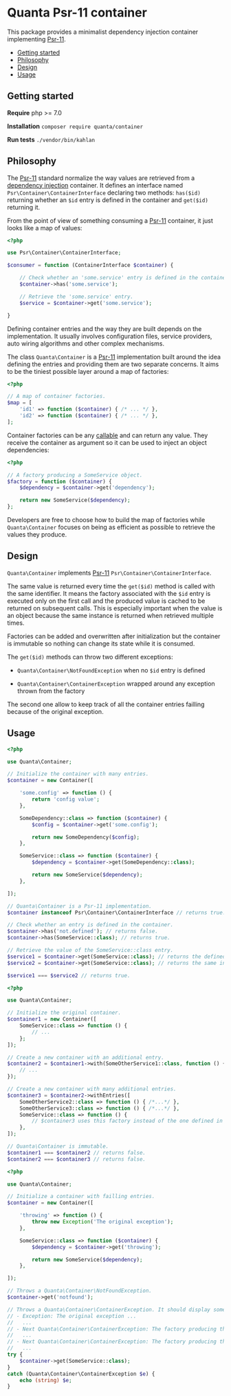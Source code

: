 # Quanta Psr-11 container

This package provides a minimalist dependency injection container implementing [Psr-11](https://www.php-fig.org/psr/psr-11/).

- [Getting started](#getting-started)
- [Philosophy](#philosophy)
- [Design](#design)
- [Usage](#usage)

## Getting started

**Require** php >= 7.0

**Installation** `composer require quanta/container`

**Run tests** `./vendor/bin/kahlan`

## Philosophy

The [Psr-11](https://www.php-fig.org/psr/psr-11/) standard normalize the way values are retrieved from a [dependency injection](https://en.wikipedia.org/wiki/Dependency_injection) container. It defines an interface named `Psr\Container\ContainerInterface` declaring two methods: `has($id)` returning whether an `$id` entry is defined in the container and `get($id)` returning it.

From the point of view of something consuming a [Psr-11](https://www.php-fig.org/psr/psr-11/) container, it just looks like a map of values:

```php
<?php

use Psr\Container\ContainerInterface;

$consumer = function (ContainerInterface $container) {

    // Check whether an 'some.service' entry is defined in the container.
    $container->has('some.service');

    // Retrieve the 'some.service' entry.
    $service = $container->get('some.service');

}
```

Defining container entries and the way they are built depends on the implementation. It usually involves configuration files, service providers, auto wiring algorithms and other complex mechanisms.

The class `Quanta\Container` is a [Psr-11](https://www.php-fig.org/psr/psr-11/) implementation built around the idea defining the entries and providing them are two separate concerns. It aims to be the tiniest possible layer around a map of factories:

```php
<?php

// A map of container factories.
$map = [
    'id1' => function ($container) { /* ... */ },
    'id2' => function ($container) { /* ... */ },
];
```

Container factories can be any [callable](http://php.net/manual/en/language.types.callable.php) and can return any value. They receive the container as argument so it can be used to inject an object dependencies:

```php
<?php

// A factory producing a SomeService object.
$factory = function ($container) {
    $dependency = $container->get('dependency');

    return new SomeService($dependency);
};
```

Developers are free to choose how to build the map of factories while `Quanta\Container` focuses on being as efficient as possible to retrieve the values they produce.

## Design

`Quanta\Container` implements [Psr-11](https://www.php-fig.org/psr/psr-11/) `Psr\Container\ContainerInterface`.

The same value is returned every time the `get($id)` method is called with the same identifier. It means the factory associated with the `$id` entry is executed only on the first call and the produced value is cached to be returned on subsequent calls. This is especially important when the value is an object because the same instance is returned when retrieved multiple times.

Factories can be added and overwritten after initialization but the container is immutable so nothing can change its state while it is consumed.

The `get($id)` methods can throw two different exceptions:

- `Quanta\Container\NotFoundException` when no `$id` entry is defined

- `Quanta\Container\ContainerException` wrapped around any exception thrown from the factory

The second one allow to keep track of all the container entries failling because of the original exception.

## Usage

```php
<?php

use Quanta\Container;

// Initialize the container with many entries.
$container = new Container([

    'some.config' => function () {
        return 'config value';
    },

    SomeDependency::class => function ($container) {
        $config = $container->get('some.config');

        return new SomeDependency($config);
    },

    SomeService::class => function ($container) {
        $dependency = $container->get(SomeDependency::class);

        return new SomeService($dependency);
    },

]);

// Quanta\Container is a Psr-11 implementation.
$container instanceof Psr\Container\ContainerInterface // returns true.

// Check whether an entry is defined in the container.
$container->has('not.defined'); // returns false.
$container->has(SomeService::class); // returns true.

// Retrieve the value of the SomeService::class entry.
$service1 = $container->get(SomeService::class); // returns the defined instance of SomeService.
$service2 = $container->get(SomeService::class); // returns the same instance of SomeService.

$service1 === $service2 // returns true.
```

```php
<?php

use Quanta\Container;

// Initialize the original container.
$container1 = new Container([
    SomeService::class => function () {
        // ...
    };
]);

// Create a new container with an additional entry.
$container2 = $container1->with(SomeOtherService1::class, function () {
    // ...
});

// Create a new container with many additional entries.
$container3 = $container2->withEntries([
    SomeOtherService2::class => function () { /*...*/ },
    SomeOtherService3::class => function () { /*...*/ },
    SomeService::class => function () {
        // $container3 uses this factory instead of the one defined in $container1.
    },
]);

// Quanta\Container is immutable.
$container1 === $container2 // returns false.
$container2 === $container3 // returns false.
```

```php
<?php

use Quanta\Container;

// Initialize a container with failling entries.
$container = new Container([

    'throwing' => function () {
        throw new Exception('The original exception');
    },

    SomeService::class => function ($container) {
        $dependency = $container->get('throwing');

        return new SomeService($dependency);
    },

]);

// Throws a Quanta\Container\NotFoundException.
$container->get('notfound');

// Throws a Quanta\Container\ContainerException. It should display something like:
// - Exception: The original exception ...
//   ...
// - Next Quanta\Container\ContainerException: The factory producing the 'throwing' container entry has thrown an uncaught exception ...
//   ...
// - Next Quanta\Container\ContainerException: The factory producing the 'SomeService' container entry has thrown an uncaught exception ...
//   ...
try {
    $container->get(SomeService::class);
}
catch (Quanta\Container\ContainerException $e) {
    echo (string) $e;
}
```
